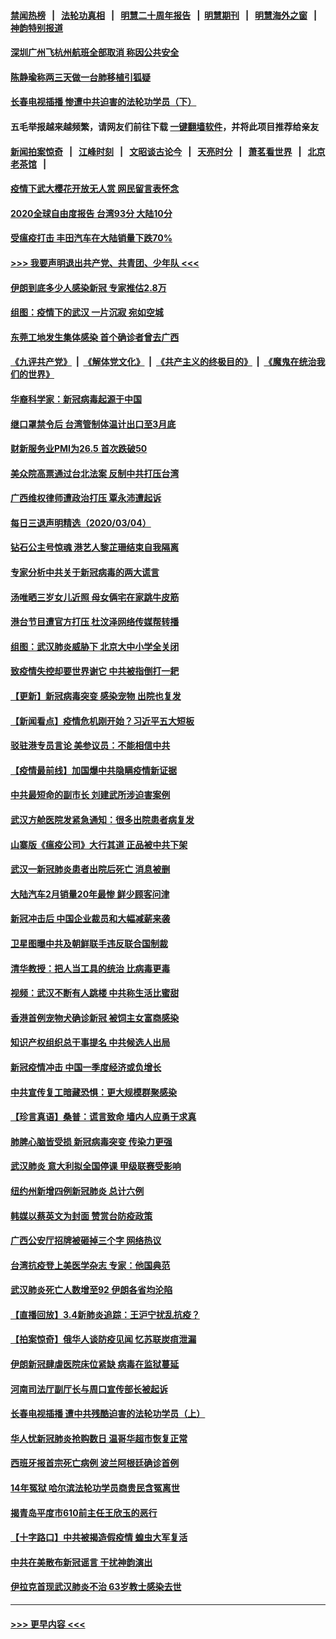 #### [禁闻热榜](热点新闻.md?=0)  &nbsp;&nbsp;|&nbsp;&nbsp; [法轮功真相](https://github.com/gfw-breaker/truth/blob/master/README.md?=0) &nbsp;&nbsp;|&nbsp;&nbsp; [明慧二十周年报告](https://github.com/gfw-breaker/mh-reports/blob/master/README.md?=0) &nbsp;&nbsp;|&nbsp;&nbsp;[明慧期刊](https://github.com/gfw-breaker/mh-qikan) &nbsp;&nbsp;|&nbsp;&nbsp; [明慧海外之窗](https://github.com/gfw-breaker/mh-news/blob/master/README.md?=0) &nbsp;&nbsp;|&nbsp;&nbsp; [神韵特别报道](https://github.com/gfw-breaker/mh-news/blob/master/shenyun.md?=0)
#### [深圳广州飞杭州航班全部取消 称因公共安全](../pages/nsc413/n11916670.md?t=03051902) 
#### [陈静瑜称两三天做一台肺移植引狐疑](../pages/nsc413/n11916385.md?t=03051902) 
#### [长春电视插播 惨遭中共迫害的法轮功学员（下）](../pages/nsc413/n11900218.md?t=03051902) 
#### 五毛举报越来越频繁，请网友们前往下载 [一键翻墙软件](https://github.com/gfw-breaker/ssr-accounts)，并将此项目推荐给亲友
#### [新闻拍案惊奇](https://github.com/gfw-breaker/banned-news/blob/master/pages/link4.md) &nbsp;&nbsp;|&nbsp;&nbsp; [江峰时刻](https://github.com/gfw-breaker/banned-news/blob/master/pages/link4.md) &nbsp;&nbsp;|&nbsp;&nbsp; [文昭谈古论今](https://github.com/gfw-breaker/banned-news/blob/master/pages/link4.md) &nbsp;&nbsp;|&nbsp;&nbsp; [天亮时分](https://github.com/gfw-breaker/banned-news/blob/master/pages/link4.md) &nbsp;&nbsp;|&nbsp;&nbsp; [萧茗看世界](https://github.com/gfw-breaker/banned-news/blob/master/pages/link4.md) &nbsp;&nbsp;|&nbsp;&nbsp; [北京老茶馆](https://github.com/gfw-breaker/banned-news/blob/master/pages/link4.md) &nbsp;&nbsp;|&nbsp;&nbsp; 
#### [疫情下武大樱花开放无人赏 网民留言表怀念](../pages/nsc413/n11916132.md?t=03051902) 
#### [2020全球自由度报告 台湾93分 大陆10分](../pages/nsc413/n11916016.md?t=03051902) 
#### [受瘟疫打击 丰田汽车在大陆销量下跌70%](../pages/nsc413/n11916071.md?t=03051902) 
#### [>>> 我要声明退出共产党、共青团、少年队 <<<](https://github.com/begood0513/goodnews/blob/master/quit/letter.md) 
#### [伊朗到底多少人感染新冠 专家推估2.8万](../pages/nsc413/n11916156.md?t=03051902) 
#### [组图：疫情下的武汉 一片沉寂 宛如空城](../pages/nsc413/n11914758.md?t=03051902) 
#### [东莞工地发生集体感染 首个确诊者曾去广西](../pages/nsc413/n11915982.md?t=03051902) 
#### [《九评共产党》](https://github.com/begood0513/9ping.md/blob/master/README.md) &nbsp;|&nbsp; [《解体党文化》](../../../../jtdwh.md/blob/master/README.md)  &nbsp;|&nbsp; [《共产主义的终极目的》](../../../../gczydzjmd.md/blob/master/README.md) &nbsp;|&nbsp; [《魔鬼在统治我们的世界》](../../../../mgztzwmdsj.md/blob/master/README.md) 
#### [华裔科学家：新冠病毒起源于中国](../pages/nsc413/n11916042.md?t=03051902) 
#### [继口罩禁令后 台湾管制体温计出口至3月底](../pages/nsc413/n11915859.md?t=03051902) 
#### [财新服务业PMI为26.5 首次跌破50](../pages/nsc413/n11915705.md?t=03051902) 
#### [美众院高票通过台北法案 反制中共打压台湾](../pages/nsc413/n11915911.md?t=03051902) 
#### [广西维权律师遭政治打压 覃永沛遭起诉](../pages/nsc413/n11915955.md?t=03051902) 
#### [每日三退声明精选（2020/03/04）](../pages/nsc413/n11915939.md?t=03051902) 
#### [钻石公主号惊魂 港艺人黎芷珊结束自我隔离](../pages/nsc413/n11915104.md?t=03051902) 
#### [专家分析中共关于新冠病毒的两大谎言](../pages/nsc413/n11915753.md?t=03051902) 
#### [汤唯晒三岁女儿近照 母女俩宅在家跳牛皮筋](../pages/nsc413/n11915518.md?t=03051902) 
#### [港台节目遭官方打压 杜汶泽网络传媒帮转播](../pages/nsc413/n11915262.md?t=03051902) 
#### [组图：武汉肺炎威胁下 北京大中小学全关闭](../pages/nsc413/n11915487.md?t=03051902) 
#### [致疫情失控却要世界谢它 中共被指倒打一耙](../pages/nsc413/n11915738.md?t=03051902) 
#### [【更新】新冠病毒突变 感染宠物 出院也复发](../pages/nsc413/n11890652.md?t=03051902) 
#### [【新闻看点】疫情危机刚开始？习近平五大短板](../pages/nsc413/n11915146.md?t=03051902) 
#### [驳驻港专员言论 美参议员：不能相信中共](../pages/nsc413/n11915659.md?t=03051902) 
#### [【疫情最前线】加国爆中共隐瞒疫情新证据](../pages/nsc413/n11915482.md?t=03051902) 
#### [中共最短命的副市长 刘建武所涉迫害案例](../pages/nsc413/n11915623.md?t=03051902) 
#### [武汉方舱医院发紧急通知：很多出院患者病复发](../pages/nsc413/n11915322.md?t=03051902) 
#### [山寨版《瘟疫公司》大行其道 正品被中共下架](../pages/nsc413/n11915604.md?t=03051902) 
#### [武汉一新冠肺炎患者出院后死亡 消息被删](../pages/nsc413/n11915512.md?t=03051902) 
#### [大陆汽车2月销量20年最惨 鲜少顾客问津](../pages/nsc413/n11915441.md?t=03051902) 
#### [新冠冲击后 中国企业裁员和大幅减薪来袭](../pages/nsc413/n11915404.md?t=03051902) 
#### [卫星图曝中共及朝鲜联手违反联合国制裁](../pages/nsc413/n11915406.md?t=03051902) 
#### [清华教授：把人当工具的统治 比病毒更毒](../pages/nsc413/n11915265.md?t=03051902) 
#### [视频：武汉不断有人跳楼 中共称生活比蜜甜](../pages/nsc413/n11915311.md?t=03051902) 
#### [香港首例宠物犬确诊新冠 被饲主女富商感染](../pages/nsc413/n11915307.md?t=03051902) 
#### [知识产权组织总干事提名 中共候选人出局](../pages/nsc413/n11915273.md?t=03051902) 
#### [新冠疫情冲击 中国一季度经济或负增长](../pages/nsc413/n11914902.md?t=03051902) 
#### [中共宣传复工暗藏恐惧：更大规模群聚感染](../pages/nsc413/n11915082.md?t=03051902) 
#### [【珍言真语】桑普：谎言致命 墙内人应勇于求真](../pages/nsc413/n11915169.md?t=03051902) 
#### [肺脾心脑皆受损 新冠病毒突变 传染力更强](../pages/nsc413/n11914921.md?t=03051902) 
#### [武汉肺炎 意大利拟全国停课 甲级联赛受影响](../pages/nsc413/n11914989.md?t=03051902) 
#### [纽约州新增四例新冠肺炎  总计六例](../pages/nsc413/n11914858.md?t=03051902) 
#### [韩媒以蔡英文为封面 赞赏台防疫政策](../pages/nsc413/n11914832.md?t=03051902) 
#### [广西公安厅招牌被砸掉三个字 网络热议](../pages/nsc413/n11914943.md?t=03051902) 
#### [台湾抗疫登上美医学杂志 专家：他国典范](../pages/nsc413/n11913421.md?t=03051902) 
#### [武汉肺炎死亡人数增至92 伊朗各省均沦陷](../pages/nsc413/n11914754.md?t=03051902) 
#### [【直播回放】3.4新肺炎追踪：王沪宁扰乱抗疫？](../pages/nsc413/n11914571.md?t=03051902) 
#### [【拍案惊奇】俄华人谈防疫见闻 忆苏联炭疽泄漏](../pages/nsc413/n11913399.md?t=03051902) 
#### [伊朗新冠肆虐医院床位紧缺 病毒在监狱蔓延](../pages/nsc413/n11914745.md?t=03051902) 
#### [河南司法厅副厅长与周口宣传部长被起诉](../pages/nsc413/n11914144.md?t=03051902) 
#### [长春电视插播 遭中共残酷迫害的法轮功学员（上）](../pages/nsc413/n11889606.md?t=03051902) 
#### [华人忧新冠肺炎抢购数日 温哥华超市恢复正常](../pages/nsc413/n11913740.md?t=03051902) 
#### [西班牙报首宗死亡病例 波兰阿根廷确诊首例](../pages/nsc413/n11914570.md?t=03051902) 
#### [14年冤狱 哈尔滨法轮功学员商贵民含冤离世](../pages/nsc413/n11914283.md?t=03051902) 
#### [揭青岛平度市610前主任王欣玉的恶行](../pages/nsc413/n11912429.md?t=03051902) 
#### [【十字路口】中共被揭造假疫情 蝗虫大军复活](../pages/nsc413/n11913397.md?t=03051902) 
#### [中共在美散布新冠谣言 干扰神韵演出](../pages/nsc413/n11910744.md?t=03051902) 
#### [伊拉克首现武汉肺炎不治 63岁教士感染去世](../pages/nsc413/n11914263.md?t=03051902) 

----
#### [ >>> 更早内容 <<< ](../indexes/nsc413-earlier.md)
